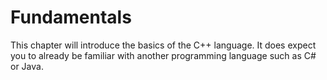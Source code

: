 # Fundamentals

This chapter will introduce the basics of the C++ language. It does expect you to already be familiar with another programming language such as C# or Java.

<!-- TODO: Casting of double to int and also explain narrowing conversion -->
<!-- TODO: Explain variable scope -->
<!-- TODO: Better intro - explain C++ and where it serves its purpose -->
